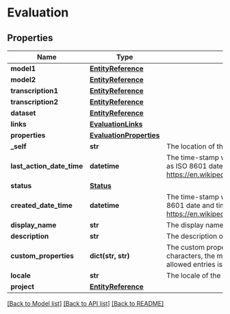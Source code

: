 # Evaluation

## Properties
Name | Type | Description | Notes
------------ | ------------- | ------------- | -------------
**model1** | [**EntityReference**](EntityReference.md) |  | 
**model2** | [**EntityReference**](EntityReference.md) |  | 
**transcription1** | [**EntityReference**](EntityReference.md) |  | [optional] 
**transcription2** | [**EntityReference**](EntityReference.md) |  | [optional] 
**dataset** | [**EntityReference**](EntityReference.md) |  | 
**links** | [**EvaluationLinks**](EvaluationLinks.md) |  | [optional] 
**properties** | [**EvaluationProperties**](EvaluationProperties.md) |  | [optional] 
**_self** | **str** | The location of this entity. | [optional] 
**last_action_date_time** | **datetime** | The time-stamp when the current status was entered.  The time stamp is encoded as ISO 8601 date and time format  (\&quot;YYYY-MM-DDThh:mm:ssZ\&quot;, see https://en.wikipedia.org/wiki/ISO_8601#Combined_date_and_time_representations). | [optional] 
**status** | [**Status**](Status.md) |  | [optional] 
**created_date_time** | **datetime** | The time-stamp when the object was created.  The time stamp is encoded as ISO 8601 date and time format  (\&quot;YYYY-MM-DDThh:mm:ssZ\&quot;, see https://en.wikipedia.org/wiki/ISO_8601#Combined_date_and_time_representations). | [optional] 
**display_name** | **str** | The display name of the object. | 
**description** | **str** | The description of the object. | [optional] 
**custom_properties** | **dict(str, str)** | The custom properties of this entity. The maximum allowed key length is 64 characters, the maximum  allowed value length is 256 characters and the count of allowed entries is 10. | [optional] 
**locale** | **str** | The locale of the contained data. | 
**project** | [**EntityReference**](EntityReference.md) |  | [optional] 

[[Back to Model list]](../README.md#documentation-for-models) [[Back to API list]](../README.md#documentation-for-api-endpoints) [[Back to README]](../README.md)


